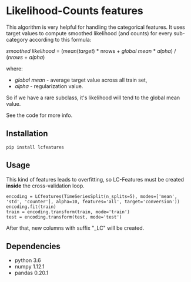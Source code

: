 # Likelihood-Counts features

This algorithm is very helpful for handling the categorical features. It uses target values to compute smoothed likelihood (and counts) for every sub-category according to this formula:  

*smoothed likelihood* = (*mean*(*target*) * nrows + *global mean* * *alpha*) / (*nrows* + *alpha*)  

where:  
* *global mean* - average target value across all train set, 
* *alpha* - regularization value.  

So if we have a rare subclass, it's likelihood will tend to the global mean value.

See the code for more info.  

## Installation
```
pip install lcfeatures
```

## Usage

This kind of features leads to overfitting, so LC-Features must be created **inside** the cross-validation loop.  

```
encoding = LCfeatures(TimeSeriesSplit(n_splits=5), modes=['mean', 'std', 'counter'], alpha=10, features='all', target='conversion'))
encoding.fit(train)
train = encoding.transform(train, mode='train')
test = encoding.transform(test, mode='test')
```
After that, new columns with suffix "_LC" will be created.

## Dependencies  
* python 3.6
* numpy 1.12.1
* pandas 0.20.1 
